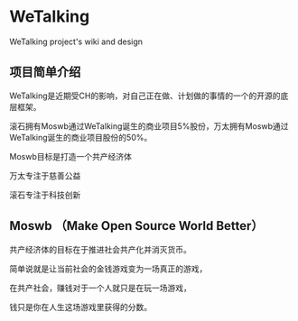 # WeTalking
WeTalking project's wiki and design

## 项目简单介绍

WeTalking是近期受CH的影响，对自己正在做、计划做的事情的一个的开源的底层框架。

滚石拥有Moswb通过WeTalking诞生的商业项目5%股份，万太拥有Moswb通过WeTalking诞生的商业项目股份的50%。

Moswb目标是打造一个共产经济体

万太专注于慈善公益

滚石专注于科技创新

## Moswb （Make Open Source World Better）

共产经济体的目标在于推进社会共产化并消灭货币。

简单说就是让当前社会的金钱游戏变为一场真正的游戏，

在共产社会，赚钱对于一个人就只是在玩一场游戏，

钱只是你在人生这场游戏里获得的分数。